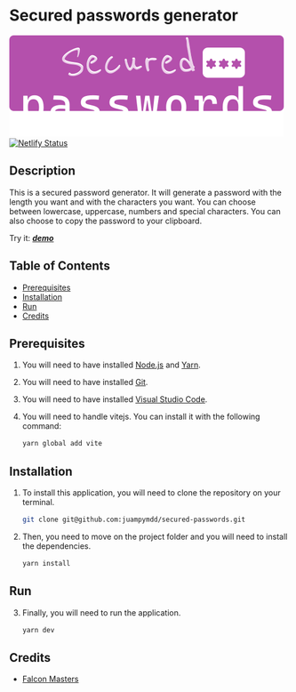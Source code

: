 # Secured passwords generator
![imagen](./src/assets/logowhite.svg)
[![Netlify Status](https://api.netlify.com/api/v1/badges/75753c2f-082c-4c2e-8841-bb8b1feaa464/deploy-status)](https://app.netlify.com/sites/mad-secpwd/deploys)
## Description

This is a secured password generator. It will generate a password with the length you want and with the characters you want. You can choose between lowercase, uppercase, numbers and special characters. You can also choose to copy the password to your clipboard.

Try it: ***[demo](https://mad-secpwd.netlify.app/)***

## Table of Contents

* [Prerequisites](#Prerequisites)
* [Installation](#installation)
* [Run](#Run)
* [Credits](#Credits)


## Prerequisites
1. You will need to have installed [Node.js](https://nodejs.org/en/) and [Yarn](https://yarnpkg.com/).

2. You will need to have installed [Git](https://git-scm.com/).

3. You will need to have installed [Visual Studio Code](https://code.visualstudio.com/).

4. You will need to handle vitejs. You can install it with the following command:

    ```bash
    yarn global add vite
    ``` 
## Installation

1. To install this application, you will need to clone the repository on your terminal.

    ```bash
    git clone git@github.com:juampymdd/secured-passwords.git
    ```
2. Then, you need to move on the project folder and you will need to install the dependencies.

    ```bash
    yarn install
    ```

## Run 
3. Finally, you will need to run the application.

    ```bash
    yarn dev
    ```


## Credits

* [Falcon Masters](https://www.youtube.com/watch?v=6auQ8zu6_lw&t=4440s&ab_channel=FalconMasters)